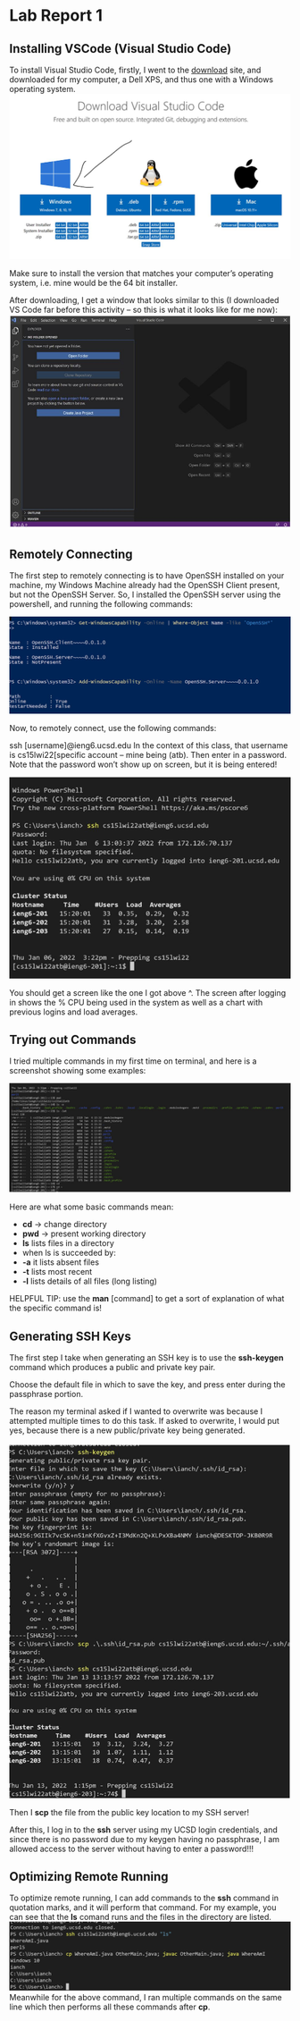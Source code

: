 # Lab Report 1

## Installing VSCode (Visual Studio Code)
To install Visual Studio Code, firstly, I went to the [download](https://code.visualstudio.com/download) site, and downloaded for my computer, a Dell XPS, and thus one with a Windows operating system. 
![Image](lab1ss1.JPG)

Make sure to install the version that matches your computer’s operating system, i.e. mine would be the 64 bit installer.

 After downloading, I get a window that looks similar to this (I downloaded VS Code far before this activity – so this is what it looks like for me now): 
 ![Image](lab1ss2.JPG)

 ## Remotely Connecting

 The first step to remotely connecting is to have OpenSSH installed on your machine, my Windows Machine already had the OpenSSH Client present, but not the OpenSSH Server. 
So, I installed the OpenSSH server using the powershell, and running the following commands: 

![Image](lab1ss3.JPG)

Now, to remotely connect, use the following commands:

ssh [username]@ieng6.ucsd.edu
In the context of this class, that username is cs15lwi22[specific account – mine being (atb). 
Then enter in a password. Note that the password won’t show up on screen, but it is being entered!

![Image](lab1ss4.JPG)

You should get a screen like the one I got above ^. 
The screen after logging in shows the % CPU being used in the system as well as a chart with previous logins and load averages. 


## Trying out Commands

I tried multiple commands in my first time on terminal, and here is a screenshot showing some examples:

![Image](lab1ss5.JPG)

Here are what some basic commands mean:
* **cd** -> change directory
* **pwd** -> present working directory
* **ls** lists files in a directory
* when ls is succeeded by:
* **-a** it lists absent files
* **-t** lists most recent
* **-l** lists details of all files (long listing)

HELPFUL TIP: use the **man** [command] to get a sort of explanation of what the specific command is! 

## Generating SSH Keys

The first step I take when generating an SSH key is to use the **ssh-keygen** command which produces a public and private key pair.

Choose the default file in which to save the key, and press enter during the passphrase portion. 

The reason my terminal asked if I wanted to overwrite was because I attempted multiple times to do this task. If asked to overwrite, I would put yes, because there is a new public/private key being generated. 

![Image](lab1ss6.JPG)

Then I **scp** the file from the public key location to my SSH server!

After this, I log in to the **ssh** server using my UCSD login credentials, and since  there is no password due to my keygen having no passphrase, I am allowed access to the server without having to enter a password!!! 

## Optimizing Remote Running 
To optimize remote running, I can add commands to the **ssh** command in quotation marks, and it will perform that command. For my example, you can see that the **ls** comand runs and the files in the directory are listed. 
![Image](lab1ss7.JPG)
Meanwhile for the above command, I ran multiple commands on the same line which then performs all these commands after **cp**. 


